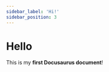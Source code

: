 ```yaml
---
sidebar_label: 'Hi!'
sidebar_position: 3
---
```


# Hello

This is my **first Docusaurus document**!   